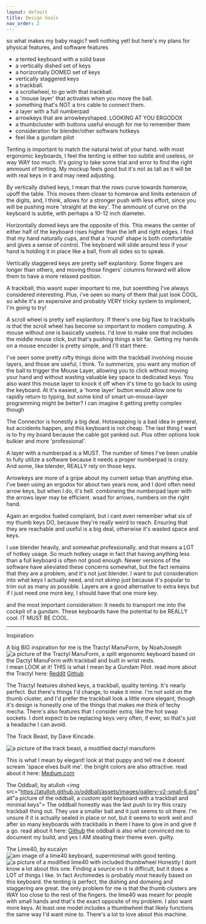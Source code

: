 ```yaml
---
layout: default
title: Design Goals
nav_order: 2
---
```



so what makes my baby magic? well nothing yet! but here's my plans for physical features, and software features
- a tented keyboard with a solid base
- a vertically dished set of keys
- a horizontally DOMED set of keys
- vertically staggered keys
- a trackball.
- a scrollwheel, to go with that trackball.
- a 'mouse layer' that activates when you move the ball.
- something that's NOT a trrs cable to connect them.
- a layer with a full numberpad
- arrowkeys that are arrowkeyshaped. LOOKING AT YOU ERGODOX
- a thumbcluster with buttons useful enough for me to remember them
- consideration for blender/other software hotkeys
- feel like a gundam pilot

Tenting is important to match the natural twist of your hand. with most ergonomic keyboards, I feel the tenting is either too subtle and useless, or way WAY too much. It's going to take some trial and error to find the right ammount of tenting. My mockup feels good but it's not as tall as it will be with real keys in it and may need adjusting.

By vertically dished keys, I mean that the rows curve towards homerow, upoff the table. This moves them closer to homerow and limits extension of the digits, and, I think, allows for a stronger push with less effort, since you will be pushing more 'straight at the key'. The ammount of curve on the keyboard is subtle, with perhaps a 10-12 inch diameter. 

Horizontally domed keys are the opposite of this. This means the center of either half of the keyboard rises higher than the left and right edges. I find that my hand naturally cups, and that a 'round' shape is both comfortable and gives a sense of control. The keyboard will slide around less if your hand is holding it in place like a ball, from all sides so to speak. 

Vertically staggered keys are pretty self explanitory. Some fingers are longer than others, and moving those fingers' columns forward will allow them to have a more relaxed position. 

A trackball; this wasnt super important to me, but soemthing I've always considered interesting. Plus, i've seen so many of them that just look COOL. so while it's an expensive and probably VERY tricky system to impliment, I'm going to try!

A scroll wheel is pretty self explanitory. If there's one big flaw to trackballs is that the scroll wheel has become so important to modern computing. A mouse without one is basically useless. I'd love to make one that includes the middle mouse click, but that's pushing things a bit far. Getting my hands on a mouse encoder is pretty simple, and I'll start there. 

I've seen some pretty nifty things done with the trackball involving mouse layers, and those are useful, I think. To summerize, you want any motion of the ball to trigger the Mouse Layer, allowing you to click without moving your hand and without wasting valuable key space to dedicated keys. You also want this mouse layer to knock it off when it's time to go back to using the keyboard. At it's easiest, a 'home layer' button would allow one to rapidly return to typing, but some kind of smart un-mouse-layer programming might be better? I can imagine it getting pretty complex though

The Connector is honestly a big deal. Hotswapping is a bad idea in general, but accidents happen, and this keyboard is not cheap. The last thing I want is to fry my board because the cable got yanked out. Plus other options look bulkier and more 'professional'.

A layer with a numberpad is a MUST. The number of times I've been unable to fully utilize a software because it needs a proper numberpad is crazy. And some, like blender, REALLY rely on those keys.

Arrowkeys are more of a gripe about my current setup than anything else. I've been using an ergodox for about two years now, and I dont often need arrow keys, but when I do, it's hell. combineing the numberpad layer with the arrows layer may be efficient. wsad for arrows, numbers on the right hand. 

Again an ergodox fueled complaint, but i cant even remember what six of my thumb keys DO, because they're really weird to reach. Ensuring that they are reachable and useful is a big deal, otherwise it's wasted space and keys. 

I use blender heavily, and somewhat professionally, and that means a LOT of hotkey usage. So much hotkey usage in fact that having anything less than a full keyboard is often not good enough. Newer versions of the software have alieviated these concerns somewhat, but the fact remains that they are a problem, and it's not just blender. I want to put consideration into what keys I actually need, and not skimp just because it's popular to trim out as many as possible. Layers are a good alternative to extra keys but if I just need one more key, I should have that one more key. 

and the most important consideration: It needs to transport me into the cockpit of a gundam. These keyboards have the potential to be REALLY cool. IT MUST BE COOL.

***
Inspiration:

A big BIG inspiration for me is the Tractyl ManuForm, by NoahJoseph
<img src="https://preview.redd.it/t2uywp1p19u51.jpg?width=960&crop=smart&auto=webp&s=edf70e68aaf49736964815766064eba41228f066" alt="a picture of the Tractyl ManuForm, a split ergonomic keyboard based on the Dactyl ManuForm with trackball and built in wrist rests.">
I mean LOOK at it! THIS is what I mean by a Gundam Pilot.
read more about the Tractyl here: <a href="https://www.reddit.com/r/ErgoMechKeyboards/comments/jep7c0/tractyl_manuform_dactyl_with_builtin_trackball/">Reddit</a> <a href="https://github.com/noahprince22/tractyl-manuform-keyboard">Github</a>

The Tractyl features dished keys, a trackball, quality tenting. It's nearly perfect. But there's things I'd change, to make it mine. I'm not sold on the thumb cluster, and I'd prefer the trackball look a little more elegant, though it's design is honestly one of the things that makes me think of techy mecha. There's also features that I consider extra, like the hot swap sockets. I dont expect to be replacing keys very often, if ever, so that's just a headache I can avoid. 

The Track Beast, by Dave Kincade.

<img src="https://miro.medium.com/max/1000/1*oaMaxPbLVWpIVhx8sOfnIQ.jpeg" alt="a picture of the track beast, a modified dactyl manuform">

This is what I mean by elegant! look at that puppy and tell me it doesnt scream 'space elves built me'. the bright colors are also attractive. 
read about it here: <a href="https://medium.com/@kincade/track-beast-build-log-a-trackball-dactyl-manuform-19eaa0880222">Medium.com</a>

The Oddball, by atulloh
<img src="https://atulloh.github.io/oddball/assets/images/gallery-v2-small-6.jpg" alt"a picture of the oddball, a custom split keyboard with a trackball and minimal keys">
The oddball honestly was the last push to try this crazy trackball thing out. They use a smaller ball and it just seems to sit there. I'm unsure if it is actually sealed in place or not, but it seems to work well and after so many keyboards with trackballs in them I have to give in and give it a go.
read about it here: <a href="https://atulloh.github.io/oddball/">Github</a> 
the oddball is also what convinced me to document my build, and yes I AM stealing their theme even. guilty.

The Lime40, by eucalyn
<img src="http://xahlee.info/kbd/idiy/lime40_keyboard_qjd4d.jpg" alt="am image of a lime40 keyboard, superminimal with good tenting.">
<img src="http://xahlee.info/kbd/idiy/lime40_keyboard_wheel_2021-02-07-s850.jpg" alt="a picture of a modified lime40 with included thumbwheel">
Honestly I dont know a lot about this one. Finding a source on it is difficult, but it does a LOT of things I like. In fact Archimedes is probably most heavily based on this keyboard. the tenting is perfect, the dishing and domeing and staggering are great. the only problem for me is that the thumb clusters are WAY too close to the rest of the fingers. the lime40 was meant for people with small hands and that's the exact opposite of my problem. I also want more keys. At least one model includes a thumbwheel that likely functions the same way I'd want mine to. There's a lot to love about this machine.
